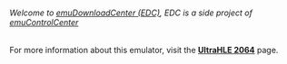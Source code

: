 ###### Welcome to [emuDownloadCenter (EDC)](https://github.com/PhoenixInteractiveNL/emuDownloadCenter/wiki/), EDC is a side project of [emuControlCenter](https://github.com/PhoenixInteractiveNL/emuControlCenter/wiki/)

For more information about this emulator, visit the [**UltraHLE 2064**](https://github.com/PhoenixInteractiveNL/emuDownloadCenter/wiki/Emulator-ultrahle2064#menu) page.
